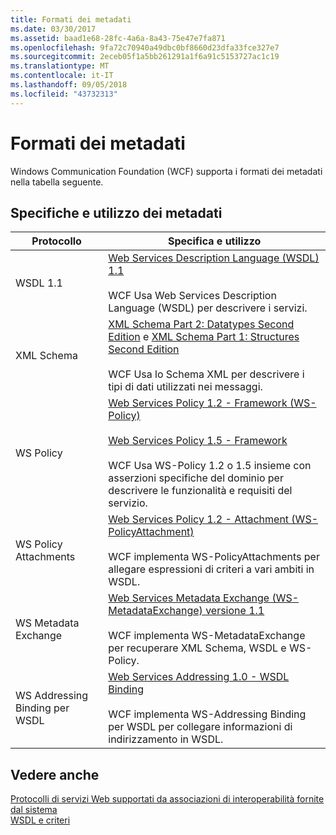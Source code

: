 ```yaml
---
title: Formati dei metadati
ms.date: 03/30/2017
ms.assetid: baad1e68-28fc-4a6a-8a43-75e47e7fa871
ms.openlocfilehash: 9fa72c70940a49dbc0bf8660d23dfa33fce327e7
ms.sourcegitcommit: 2eceb05f1a5bb261291a1f6a91c5153727ac1c19
ms.translationtype: MT
ms.contentlocale: it-IT
ms.lasthandoff: 09/05/2018
ms.locfileid: "43732313"
---
```

# <a name="metadata-formats"></a>Formati dei metadati
Windows Communication Foundation (WCF) supporta i formati dei metadati nella tabella seguente.  
  
## <a name="metadata-specifications-and-usage"></a>Specifiche e utilizzo dei metadati  
  
|Protocollo|Specifica e utilizzo|  
|--------------|-----------------------------|  
|WSDL 1.1|[Web Services Description Language (WSDL) 1.1](https://go.microsoft.com/fwlink/?LinkId=94859)<br /><br /> WCF Usa Web Services Description Language (WSDL) per descrivere i servizi.|  
|XML Schema|[XML Schema Part 2: Datatypes Second Edition](https://go.microsoft.com/fwlink/?LinkId=94861) e [XML Schema Part 1: Structures Second Edition](https://go.microsoft.com/fwlink/?LinkId=94862)<br /><br /> WCF Usa lo Schema XML per descrivere i tipi di dati utilizzati nei messaggi.|  
|WS Policy|[Web Services Policy 1.2 - Framework (WS-Policy)](https://go.microsoft.com/fwlink/?LinkId=94864)<br /><br /> [Web Services Policy 1.5 - Framework](https://go.microsoft.com/fwlink/?LinkId=94865)<br /><br /> WCF Usa WS-Policy 1.2 o 1.5 insieme con asserzioni specifiche del dominio per descrivere le funzionalità e requisiti del servizio.|  
|WS Policy Attachments|[Web Services Policy 1.2 - Attachment (WS-PolicyAttachment)](https://go.microsoft.com/fwlink/?LinkId=94866)<br /><br /> WCF implementa WS-PolicyAttachments per allegare espressioni di criteri a vari ambiti in WSDL.|  
|WS Metadata Exchange|[Web Services Metadata Exchange (WS-MetadataExchange) versione 1.1](https://go.microsoft.com/fwlink/?LinkId=94868)<br /><br /> WCF implementa WS-MetadataExchange per recuperare XML Schema, WSDL e WS-Policy.|  
|WS Addressing Binding per WSDL|[Web Services Addressing 1.0 - WSDL Binding](https://go.microsoft.com/fwlink/?LinkId=94869)<br /><br /> WCF implementa WS-Addressing Binding per WSDL per collegare informazioni di indirizzamento in WSDL.|  
  
## <a name="see-also"></a>Vedere anche  
 [Protocolli di servizi Web supportati da associazioni di interoperabilità fornite dal sistema](../../../../docs/framework/wcf/feature-details/web-services-protocols-supported-by-system-provided-interoperability-bindings.md)  
 [WSDL e criteri](../../../../docs/framework/wcf/feature-details/wsdl-and-policy.md)
